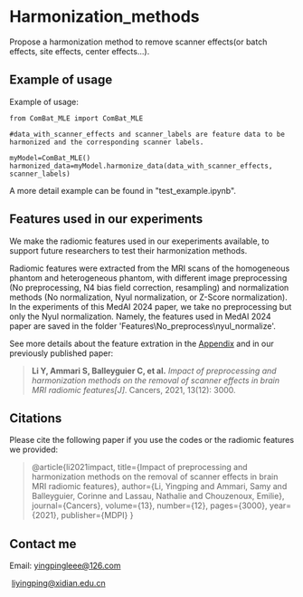 # Harmonization_methods

Propose a harmonization method to remove scanner effects(or batch effects, site effects, center effects...).

## Example of usage

Example of usage:

```
from ComBat_MLE import ComBat_MLE

#data_with_scanner_effects and scanner_labels are feature data to be harmonized and the corresponding scanner labels.

myModel=ComBat_MLE()
harmonized_data=myModel.harmonize_data(data_with_scanner_effects, scanner_labels)
```

A more detail example can be found in "test_example.ipynb".

## Features used in our experiments

We make the radiomic features used in our exeperiments available, to support future researchers to test their harmonization methods.

Radiomic features were extracted from the MRI scans of the homogeneous phantom and heterogeneous phantom, with different image preprocessing (No preprocessing, N4 bias field correction, resampling) and normalization methods (No normalization, Nyul normalization, or Z-Score normalization).  In the experiments of this MedAI 2024 paper, we take no preprocessing but only the Nyul normalization. Namely, the features used in MedAI 2024 paper are saved in the folder 'Features\No_preprocess\nyul_normalize'.

See more details about the feature extration in the [Appendix](Appendices/Appendices_to_our_MedAI_2024_paper_V1.pdf) and in our previously published paper:

> **Li Y, Ammari S, Balleyguier C, et al.**  *Impact of preprocessing and harmonization methods on the removal of scanner effects in brain MRI radiomic features[J]*. Cancers, 2021, 13(12): 3000.

## Citations

Please cite the following paper if you use the codes or the radiomic features we provided:

> @article{li2021impact,
>   title={Impact of preprocessing and harmonization methods on the removal of scanner effects in brain MRI radiomic features},
>   author={Li, Yingping and Ammari, Samy and Balleyguier, Corinne and Lassau, Nathalie and Chouzenoux, Emilie},
>   journal={Cancers},
>   volume={13},
>   number={12},
>   pages={3000},
>   year={2021},
>   publisher={MDPI}
> }

## Contact me

Email: yingpingleee@126.com

​            liyingping@xidian.edu.cn
